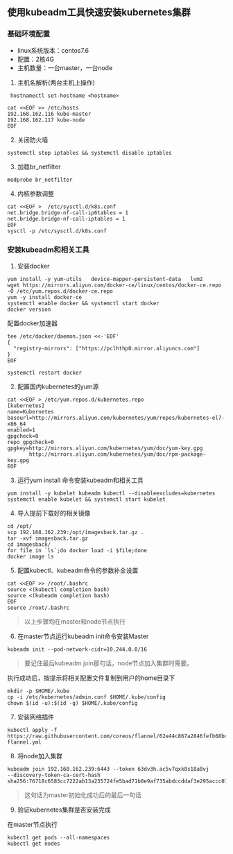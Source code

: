 ## 使用kubeadm工具快速安装kubernetes集群

### 基础环境配置

* linux系统版本：centos7.6
* 配置：2核4G
* 主机数量：一台master，一台node

1. 主机名解析(两台主机上操作)

```
 hostnamectl set-hostname <hostname>
```



```
cat <<EOF >> /etc/hosts
192.168.162.116 kube-master
192.168.162.117 kube-node
EOF
```

2. 关闭防火墙

```
systemctl stop iptables && systemctl disable iptables
```

3. 加载br_netfilter

```
modprobe br_netfilter
```

4. 内核参数调整

```
cat <<EOF >  /etc/sysctl.d/k8s.conf
net.bridge.bridge-nf-call-ip6tables = 1
net.bridge.bridge-nf-call-iptables = 1
EOF
sysctl -p /etc/sysctl.d/k8s.conf
```

### 安装kubeadm和相关工具

1. 安装docker

```
yum install -y yum-utils   device-mapper-persistent-data   lvm2
wget https://mirrors.aliyun.com/docker-ce/linux/centos/docker-ce.repo -O /etc/yum.repos.d/docker-ce.repo
yum -y install docker-ce
systemctl enable docker && systemctl start docker
docker version
```

配置docker加速器

```
tee /etc/docker/daemon.json <<-'EOF'
{
  "registry-mirrors": ["https://pclhthp0.mirror.aliyuncs.com"]
}
EOF
```

```
systemctl restart docker
```

2. 配置国内kubernetes的yum源

```
cat <<EOF > /etc/yum.repos.d/kubernetes.repo
[kubernetes]
name=Kubernetes
baseurl=http://mirrors.aliyun.com/kubernetes/yum/repos/kubernetes-el7-x86_64
enabled=1
gpgcheck=0
repo_gpgcheck=0
gpgkey=http://mirrors.aliyun.com/kubernetes/yum/doc/yum-key.gpg
       http://mirrors.aliyun.com/kubernetes/yum/doc/rpm-package-key.gpg
EOF
```

3. 运行yum install 命令安装kubeadm和相关工具

```
yum install -y kubelet kubeadm kubectl --disableexcludes=kubernetes
systemctl enable kubelet && systemctl start kubelet
```

4. 导入提前下载好的相关镜像

```
cd /opt/
scp 192.168.162.239:/opt/imagesback.tar.gz .
tar -xvf imagesback.tar.gz
cd imagesback/
for file in `ls`;do docker load -i $file;done
docker image ls
```

5. 配置kubectl、kubeadm命令的参数补全设置

```
cat <<EOF >> /root/.bashrc
source <(kubectl completion bash)
source <(kubeadm completion bash)
EOF
source /root/.bashrc
```

> 以上步骤均在master和node节点执行

6. 在master节点运行kubeadm init命令安装Master

```
kubeadm init --pod-network-cidr=10.244.0.0/16
```

> 要记住最后kubeadm join那句话，node节点加入集群时需要。

执行成功后，按提示将相关配置文件复制到用户的home目录下

```
mkdir -p $HOME/.kube
cp -i /etc/kubernetes/admin.conf $HOME/.kube/config
chown $(id -u):$(id -g) $HOME/.kube/config
```

7. 安装网络插件

```
kubectl apply -f https://raw.githubusercontent.com/coreos/flannel/62e44c867a2846fefb68bd5f178daf4da3095ccb/Documentation/kube-flannel.yml
```

8. 将node加入集群

```
kubeadm join 192.168.162.239:6443 --token 63dv3h.ac5v7qxk8s18a8vj     --discovery-token-ca-cert-hash sha256:76718c6583cc7222ab13a235724fe5bad71b8e9af735abdccddaf3e295accc07 
```

> 这句话为master初始化成功后的最后一句话

9. 验证kubernetes集群是否安装完成

在master节点执行

```
kubectl get pods --all-namespaces
kubectl get nodes
```